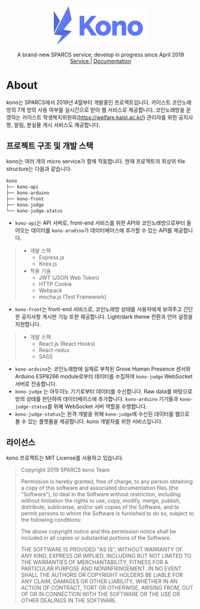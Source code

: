 <p align="center">
    <a href="https://github.com/sparcs-kaist/kono">
        <img src="Services-Kono.svg" width="250"/>
    </a>
    <p align="center">
        A brand-new SPARCS service, develop in progress since April 2019
        <br />
        <a href="http://kono.sparcs.org">
            Service
        </a>
        |
        <a href="https://docs.kono.sparcs.org">
            Documentation
        </a>
    </p>
</p>

# About
kono는 SPARCS에서 2019년 4월부터 개발중인 프로젝트입니다. 카이스트 코인노래방의 7개 방의 사용 여부를 실시간으로 받아 웹 서비스로 제공합니다. 코인노래방을 운영하는 카이스트 학생복지위원회(https://welfare.kaist.ac.kr/) 관리자를 위한 공지사항, 알림, 분실물 게시 서비스도 제공합니다.

## 프로젝트 구조 및 개발 스택
kono는 여러 개의 micro service가 함께 작동합니다. 현재 프로젝트의 최상위 file structure는 다음과 같습니다.
```
kono
├── kono-api
├── kono-arduino
├── kono-front
├── kono-judge
└── kono-judge-status
```
* `kono-api`는 API 서버로, front-end 서비스를 위한 API와 코인노래방으로부터 들어오는 데이터를 `kono-arudino`가 데이터베이스에 추가할 수 있는 API를 제공합니다.
> - 개발 스택
>   - Express.js
>   - Knex.js
> - 적용 기술
>   - JWT (JSON Web Token)
>   - HTTP Cookie
>   - Webpack
>   - mocha.js (Test Framework)
* `kono-front`는 front-end 서비스로, 코인노래방 상태를 사용자에게 보여주고 간단한 공지사항 게시판 기능 또한 제공합니다. Light/dark theme 전환과 언어 설정을 지원합니다.
> - 개발 스택
>   - React.js (React Hooks)
>   - React-redux
>   - SASS
* `kono-arduino`는 코인노래방에 실제로 부착된 Grove Human Presence 센서와 Arduino ESP8266 module로부터 데이터를 수집하여 `kono-judge` WebSocket 서버로 전송합니다.
* `kono-judge` 는 아두이노 기기로부터 데이터를 수신합니다. Raw data를 바탕으로 방의 상태를 판단하여 데이터베이스에 추가합니다. `kono-arduino` 기기들과 `kono-judge-status`를 위해 WebSocket 서버 역할을 수행합니다.
* `kono-judge-status`는 원격 개발을 위해 `kono-judge`에 수신된 데이터를 웹으로 볼 수 있는 플랫폼을 제공합니다. kono 개발자를 위한 서비스입니다.

## 라이선스
kono 프로젝트는 MIT License를 사용하고 있습니다.
>Copyright 2019 SPARCS kono Team
>
>Permission is hereby granted, free of charge, to any person obtaining a copy of this software and associated documentation files (the "Software"), to deal in the Software without restriction, including without limitation the rights to use, copy, modify, merge, publish, distribute, sublicense, and/or sell copies of the Software, and to permit persons to whom the Software is furnished to do so, subject to the following conditions:
>
>The above copyright notice and this permission notice shall be included in all copies or substantial portions of the Software.
>
>THE SOFTWARE IS PROVIDED "AS IS", WITHOUT WARRANTY OF ANY KIND, EXPRESS OR IMPLIED, INCLUDING BUT NOT LIMITED TO THE WARRANTIES OF MERCHANTABILITY, FITNESS FOR A PARTICULAR PURPOSE AND NONINFRINGEMENT. IN NO EVENT SHALL THE AUTHORS OR COPYRIGHT HOLDERS BE LIABLE FOR ANY CLAIM, DAMAGES OR OTHER LIABILITY, WHETHER IN AN ACTION OF CONTRACT, TORT OR OTHERWISE, ARISING FROM, OUT OF OR IN CONNECTION WITH THE SOFTWARE OR THE USE OR OTHER DEALINGS IN THE SOFTWARE.
